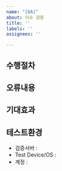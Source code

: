 ```yaml
---
name: "[QA]"
about: 이슈 검증
title: ''
labels: ''
assignees: ''

---
```


## 수행절차

## 오류내용

## 기대효과

## 테스트환경
- 검증서버 : 
- Test Device/OS :
- 계정 :
